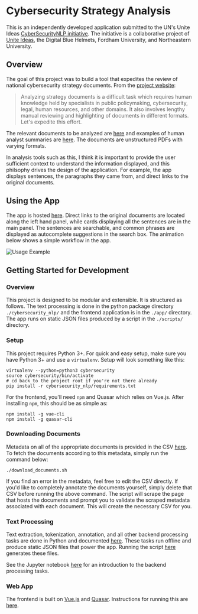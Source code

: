 # Cybersecurity Strategy Analysis

This is an independently developed application submitted to the UN's Unite Ideas [CyberSecurityNLP initiative](https://cybersecuritynlp.uniteideas.spigit.com/Page/Home). The initiative is a collaborative project of [Unite Ideas](https://www.uniteideas.spigit.com/Page/Home), the Digital Blue Helmets, Fordham University, and Northeastern University.

## Overview

The goal of this project was to build a tool that expedites the review of national cybersecurity strategy documents. From the [project website](https://www.uniteideas.spigit.com/Page/Home):

> Analyzing strategy documents is a difficult task which requires human knowledge held by specialists in public policymaking, cybersecurity, legal, human resources, and other domains. It also involves lengthy manual reviewing and highlighting of documents in different formats. Let's expedite this effort.

The relevant documents to be analyzed are [here](https://www.itu.int/en/ITU-D/Cybersecurity/Pages/National-Strategies-repository.aspx) and examples of human analyst summaries are [here](https://www.itu.int/en/ITU-D/Cybersecurity/Pages/Country_Profiles.aspx). The documents are unstructured PDFs with varying formats.

In analysis tools such as this, I think it is important to provide the user sufficient context to understand the information displayed, and this philsophy drives the design of the application. For example, the app displays sentences, the paragraphs they came from, and direct links to the original documents.

## Using the App

The app is hosted [here](https://llefebure.github.io/cybersecurity-nlp/). Direct links to the original documents are located along the left hand panel, while cards displaying all the sentences are in the main panel. The sentences are searchable, and common phrases are displayed as autocomplete suggestions in the search box. The animation below shows a simple workflow in the app.

![Usage Example](https://github.com/llefebure/cybersecurity-nlp/blob/master/screencast/screencast.gif)

## Getting Started for Development

### Overview

This project is designed to be modular and extensible. It is structured as follows. The text processing is done in the python package directory `./cybersecurity_nlp/` and the frontend application is in the `./app/` directory. The app runs on static JSON files produced by a script in the `./scripts/` directory.

### Setup

This project requires Python 3+. For quick and easy setup, make sure you have Python 3+ and use a `virtualenv`. Setup will look something like this:
```
virtualenv --python=python3 cybersecurity
source cybersecurity/bin/activate
# cd back to the project root if you're not there already
pip install -r cybersecurity_nlp/requirements.txt
```

For the frontend, you'll need `npm` and Quasar which relies on Vue.js. After installing `npm`, this should be as simple as:
```
npm install -g vue-cli
npm install -g quasar-cli
```

### Downloading Documents

Metadata on all of the appropriate documents is provided in the CSV [here](https://github.com/llefebure/cybersecurity-nlp/blob/master/cybersecurity_nlp/data/document_key.csv). To fetch the documents according to this metadata, simply run the command below:

```
./download_documents.sh
```

If you find an error in the metadata, feel free to edit the CSV directly. If you'd like to completely annotate the documents yourself, simply delete that CSV before running the above command. The script will scrape the page that hosts the documents and prompt you to validate the scraped metadata associated with each document. This will create the necessary CSV for you.

### Text Processing

Text extraction, tokenization, annotation, and all other backend processing tasks are done in Python and documented [here](https://github.com/llefebure/cybersecurity-nlp/blob/master/cybersecurity_nlp/README.md). These tasks run offline and produce static JSON files that power the app. Running the script [here](https://github.com/llefebure/cybersecurity-nlp/blob/master/scripts/save_data_files.py) generates these files.

See the Jupyter notebook [here](https://github.com/llefebure/cybersecurity-nlp/blob/master/Introduction.ipynb) for an introduction to the backend processing tasks.

### Web App

The frontend is built on [Vue.js](https://vuejs.org/) and [Quasar](http://quasar-framework.org/). Instructions for running this are [here](https://github.com/llefebure/cybersecurity-nlp/blob/master/app/README.md).
